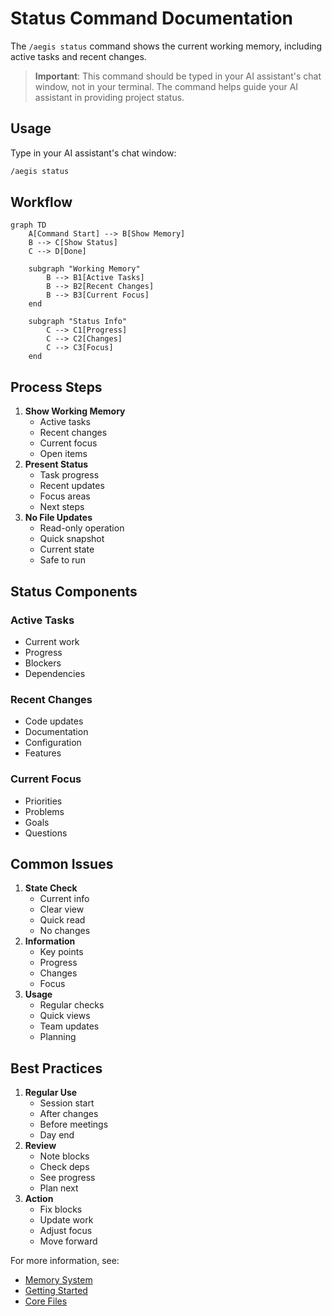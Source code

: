 # Status Command Documentation

The `/aegis status` command shows the current working memory, including active tasks and recent changes.

> **Important**: This command should be typed in your AI assistant's chat window, not in your terminal. The command helps guide your AI assistant in providing project status.

## Usage

Type in your AI assistant's chat window:

```bash
/aegis status
```

## Workflow

```mermaid
graph TD
    A[Command Start] --> B[Show Memory]
    B --> C[Show Status]
    C --> D[Done]

    subgraph "Working Memory"
        B --> B1[Active Tasks]
        B --> B2[Recent Changes]
        B --> B3[Current Focus]
    end

    subgraph "Status Info"
        C --> C1[Progress]
        C --> C2[Changes]
        C --> C3[Focus]
    end
```

## Process Steps

1. **Show Working Memory**
   * Active tasks
   * Recent changes
   * Current focus
   * Open items
2. **Present Status**
   * Task progress
   * Recent updates
   * Focus areas
   * Next steps
3. **No File Updates**
   * Read-only operation
   * Quick snapshot
   * Current state
   * Safe to run

## Status Components

### Active Tasks

* Current work
* Progress
* Blockers
* Dependencies

### Recent Changes

* Code updates
* Documentation
* Configuration
* Features

### Current Focus

* Priorities
* Problems
* Goals
* Questions

## Common Issues

1. **State Check**
   * Current info
   * Clear view
   * Quick read
   * No changes
2. **Information**
   * Key points
   * Progress
   * Changes
   * Focus
3. **Usage**
   * Regular checks
   * Quick views
   * Team updates
   * Planning

## Best Practices

1. **Regular Use**
   * Session start
   * After changes
   * Before meetings
   * Day end
2. **Review**
   * Note blocks
   * Check deps
   * See progress
   * Plan next
3. **Action**
   * Fix blocks
   * Update work
   * Adjust focus
   * Move forward

For more information, see:

* [Memory System](../memory_system.md)
* [Getting Started](../)
* [Core Files](../core_files.md)
